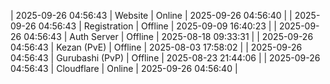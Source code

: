 | 2025-09-26 04:56:43 | Website | Online | 2025-09-26 04:56:40 |
| 2025-09-26 04:56:43 | Registration | Offline | 2025-09-09 16:40:23 |
| 2025-09-26 04:56:43 | Auth Server | Offline | 2025-08-18 09:33:31 |
| 2025-09-26 04:56:43 | Kezan (PvE) | Offline | 2025-08-03 17:58:02 |
| 2025-09-26 04:56:43 | Gurubashi (PvP) | Offline | 2025-08-23 21:44:06 |
| 2025-09-26 04:56:43 | Cloudflare | Online | 2025-09-26 04:56:40 |
